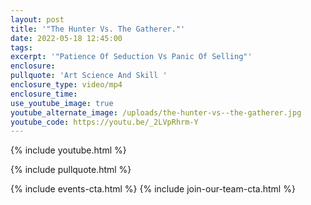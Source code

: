 ```yaml
---
layout: post
title: '"The Hunter Vs. The Gatherer."'
date: 2022-05-18 12:45:00
tags:
excerpt: '"Patience Of Seduction Vs Panic Of Selling"'
enclosure:
pullquote: 'Art Science And Skill '
enclosure_type: video/mp4
enclosure_time:
use_youtube_image: true
youtube_alternate_image: /uploads/the-hunter-vs--the-gatherer.jpg
youtube_code: https://youtu.be/_2LVpRhrm-Y
---
```

{% include youtube.html %}

{% include pullquote.html %}

{% include events-cta.html %} {% include join-our-team-cta.html %}
